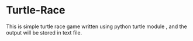 # Turtle-Race

This is simple turtle race game written using python turtle module , and the output will be stored in text file.
